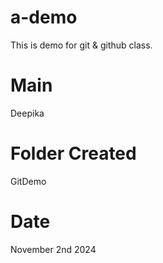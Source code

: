 # a-demo
This is demo for git &amp; github class.
# Main
Deepika
# Folder Created
GitDemo

# Date 
November 2nd 2024
